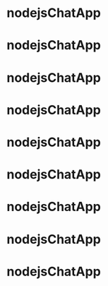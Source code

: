 # nodejsChatApp
# nodejsChatApp
# nodejsChatApp
# nodejsChatApp
# nodejsChatApp
# nodejsChatApp
# nodejsChatApp
# nodejsChatApp
# nodejsChatApp
